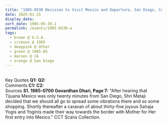 ```yaml
---
title: "1985-0530 Decision to Visit Mexico and Departure, San Diego, CA, U.S.A."
date: 2025-01-15
display_date: 
sort_date: 1985-05-30.1
permalink: /events/1985-0530-a
tags:
  - brown @ U.S.A.
  - crimson @ 1985
  - deeppink @ Other
  - green @ 1985-05
  - maroon @ CA
  - orange @ San Diego
---
```


<br>

<wave-list>
  <list-title color="DarkSeaGreen" width="55">Key Quotes</list-title>
  <list-item color="BlanchedAlmond" width="280"><b>Q1:</b> <i></i></list-item>
  <list-item color="Lavender" width="280"><b>Q2:</b> <i></i></list-item>
</wave-list>

<br>

<wave-list>
  <list-title color="DarkSeaGreen" width="55">Comments</list-title>
  <list-item color="BlanchedAlmond" width="280"><b>C1:</b> <i></i></list-item>
  <list-item color="Lavender" width="280"><b>C2:</b> <i></i></list-item>
</wave-list>

<br>

<wave-list>
  <list-title color="DarkSeaGreen" width="40">Sources</list-title>
  <list-item color="BlanchedAlmond"  width="280"><b>S1. 1985-0700 Govardhan Dhari, Page 7:</b> "After hearing that Tijuana Mexico was only twenty minutes from San Diego, Shri Mataji decided that we should all go to spread some vibrations there and so some shopping. Shortly thereafter a caravan of about thirty-five joyous Sahaja Yogis and Yoginis made their way towards the border with Mother for Her first entry into Mexico." CCT Scans Collection.</list-item>
</wave-list>